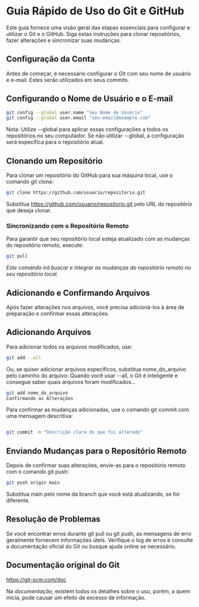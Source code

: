 # Guia Rápido de Uso do Git e GitHub

Este guia fornece uma visão geral das etapas essenciais para configurar e utilizar o Git e o GitHub. Siga estas instruções para clonar repositórios, fazer alterações e sincronizar suas mudanças.

## Configuração da Conta

Antes de começar, é necessário configurar o Git com seu nome de usuário e e-mail. Estes serão utilizados em seus commits.

## Configurando o Nome de Usuário e o E-mail

```sh
git config --global user.name "Seu Nome de Usuário"
git config --global user.email "seu-email@example.com"
````
 Nota: Utilize --global para aplicar essas configurações a todos os repositórios no seu computador. Se não utilizar --global, a configuração será específica para o repositório atual.

## Clonando um Repositório
Para clonar um repositório do GitHub para sua máquina local, use o comando git clone:

```sh
git clone https://github.com/usuario/repositorio.git
```
Substitua https://github.com/usuario/repositorio.git pelo URL do repositório que deseja clonar.

### Sincronizando com o Repositório Remoto
Para garantir que seu repositório local esteja atualizado com as mudanças do repositório remoto, execute:

```sh
git pull
```
*Este comando irá buscar e integrar as mudanças do repositório remoto no seu repositório local.*

## Adicionando e Confirmando Arquivos
Após fazer alterações nos arquivos, você precisa adicioná-los à área de preparação e confirmar essas alterações.

## Adicionando Arquivos
Para adicionar todos os arquivos modificados, use:

```sh
git add --all
```

 Ou, se quiser adicionar arquivos específicos, substitua nome_do_arquivo pelo caminho do arquivo:
 Quando você usar --all, o Git é inteligente e consegue saber quais arquivos foram modificados...

```sh
git add nome_do_arquivo
Confirmando as Alterações

```
 Para confirmar as mudanças adicionadas, use o comando git commit com uma mensagem descritiva:

```sh

git commit -m "Descrição clara do que foi alterado"
```
## Enviando Mudanças para o Repositório Remoto
Depois de confirmar suas alterações, envie-as para o repositório remoto com o comando git push:
```sh
git push origin main
```
Substitua main pelo nome da branch que você está atualizando, se for diferente.

## Resolução de Problemas
Se você encontrar erros durante git pull ou git push, as mensagens de erro geralmente fornecem informações úteis. Verifique o log de erros e consulte a documentação oficial do Git ou busque ajuda online se necessário.

## Documentação original do Git
https://git-scm.com/doc

Na *documentação*, existem todos os detalhes sobre o uso, porém, a quem inicia, pode causar um efeito de excesso de informação.
